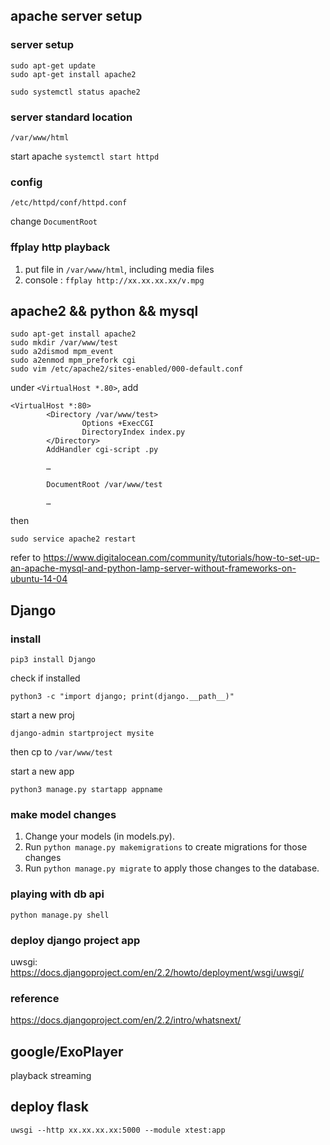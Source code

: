 ## apache server setup

### server setup
```
sudo apt-get update
sudo apt-get install apache2

sudo systemctl status apache2
```

### server standard location
```
/var/www/html
```
start apache `systemctl start httpd`

### config
```
/etc/httpd/conf/httpd.conf
```
change `DocumentRoot`

### ffplay http playback
1. put file in `/var/www/html`, including media files
2. console : `ffplay http://xx.xx.xx.xx/v.mpg`


## apache2 && python && mysql
```
sudo apt-get install apache2
sudo mkdir /var/www/test
sudo a2dismod mpm_event
sudo a2enmod mpm_prefork cgi
sudo vim /etc/apache2/sites-enabled/000-default.conf

```
under `<VirtualHost *.80>`, add
```
<VirtualHost *:80>
        <Directory /var/www/test>
                Options +ExecCGI
                DirectoryIndex index.py
        </Directory>
        AddHandler cgi-script .py

        …

        DocumentRoot /var/www/test

        …
```

then  
```
sudo service apache2 restart
```

refer to https://www.digitalocean.com/community/tutorials/how-to-set-up-an-apache-mysql-and-python-lamp-server-without-frameworks-on-ubuntu-14-04

## Django
### install
```
pip3 install Django
```
check if installed
```
python3 -c "import django; print(django.__path__)"
```

start a new proj
```
django-admin startproject mysite
```
then cp to `/var/www/test`

start a new app
```
python3 manage.py startapp appname
```

### make model changes
1. Change your models (in models.py).
2. Run `python manage.py makemigrations` to create migrations for those changes
3. Run `python manage.py migrate` to apply those changes to the database.

### playing with db api
```
python manage.py shell
```

### deploy django project app
uwsgi:  https://docs.djangoproject.com/en/2.2/howto/deployment/wsgi/uwsgi/

### reference
https://docs.djangoproject.com/en/2.2/intro/whatsnext/

## google/ExoPlayer
playback streaming

## deploy flask
```
uwsgi --http xx.xx.xx.xx:5000 --module xtest:app
```
